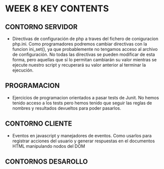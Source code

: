 # WEEK 8 KEY CONTENTS

## CONTORNO SERVIDOR

- Directivas de configuración de php a traves del fichero de coniguracion php.ini. Como programadores podremos cambiar directivas con la funcion ini_set(), ya que probablemente no tengamos acceso al archivo de configuración. No todas las directivas se pueden modificar de esta forma, pero aquellas que sí lo permitan cambiarán su valor mientras se ejecute nuestro script y recuperará su valor anterior al terminar la ejecución.

## PROGRAMACION

- Ejercicios de programacion orientados a pasar tests de Junit. No hemos tenido acceso a los tests pero hemos tenido que seguir las reglas de nombres y resultados devueltos para poder
  pasarlos.

## CONTORNO CLIENTE

- Eventos en javascript y manejadores de eventos. Como usarlos para registrar acciones del usuario y generar respuestas en el documentos HTML manipulando nodos del DOM

## CONTORNOS DESAROLLO
